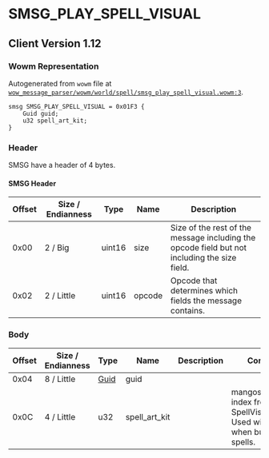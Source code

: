 # SMSG_PLAY_SPELL_VISUAL

## Client Version 1.12

### Wowm Representation

Autogenerated from `wowm` file at [`wow_message_parser/wowm/world/spell/smsg_play_spell_visual.wowm:3`](https://github.com/gtker/wow_messages/tree/main/wow_message_parser/wowm/world/spell/smsg_play_spell_visual.wowm#L3).
```rust,ignore
smsg SMSG_PLAY_SPELL_VISUAL = 0x01F3 {
    Guid guid;
    u32 spell_art_kit;
}
```
### Header

SMSG have a header of 4 bytes.

#### SMSG Header

| Offset | Size / Endianness | Type   | Name   | Description |
| ------ | ----------------- | ------ | ------ | ----------- |
| 0x00   | 2 / Big           | uint16 | size   | Size of the rest of the message including the opcode field but not including the size field.|
| 0x02   | 2 / Little        | uint16 | opcode | Opcode that determines which fields the message contains.|

### Body

| Offset | Size / Endianness | Type | Name | Description | Comment |
| ------ | ----------------- | ---- | ---- | ----------- | ------- |
| 0x04 | 8 / Little | [Guid](../spec/packed-guid.md) | guid |  |  |
| 0x0C | 4 / Little | u32 | spell_art_kit |  | mangoszero: index from SpellVisualKit.dbc. Used with 0xB3 when buying spells. |

